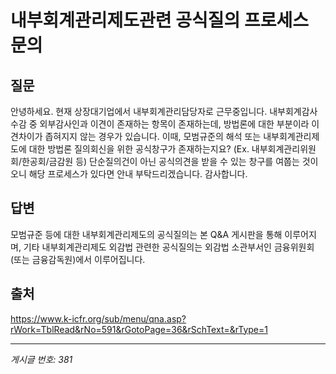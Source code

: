# 내부회계관리제도관련 공식질의 프로세스 문의

## 질문
안녕하세요.
현재 상장대기업에서 내부회계관리담당자로 근무중입니다.
내부회계감사 수감 중 외부감사인과 이견이 존재하는 항목이 존재하는데, 방법론에 대한 부분이라 이견차이가 좁혀지지 않는 경우가 있습니다.
이때, 모범규준의 해석 또는 내부회계관리제도에 대한 방법론 질의회신을 위한 공식창구가 존재하는지요? (Ex. 내부회계관리위원회/한공회/금감원 등)
단순질의건이 아닌 공식의견을 받을 수 있는 창구를 여쭙는 것이오니 해당 프로세스가 있다면 안내 부탁드리겠습니다.
감사합니다.

## 답변
모범규준 등에 대한 내부회계관리제도의 공식질의는 본 Q&A 게시판을 통해 이루어지며, 기타 내부회계관리제도 외감법 관련한 공식질의는 외감법 소관부서인 금융위원회(또는 금융감독원)에서 이루어집니다.

## 출처
https://www.k-icfr.org/sub/menu/qna.asp?rWork=TblRead&rNo=591&rGotoPage=36&rSchText=&rType=1

---
*게시글 번호: 381*
